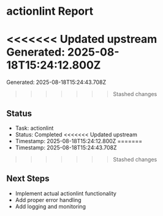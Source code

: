 # actionlint Report

<<<<<<< Updated upstream
Generated: 2025-08-18T15:24:12.800Z
=======
Generated: 2025-08-18T15:24:43.708Z
>>>>>>> Stashed changes

## Status
- Task: actionlint
- Status: Completed
<<<<<<< Updated upstream
- Timestamp: 2025-08-18T15:24:12.800Z
=======
- Timestamp: 2025-08-18T15:24:43.708Z
>>>>>>> Stashed changes

## Next Steps
- Implement actual actionlint functionality
- Add proper error handling
- Add logging and monitoring

